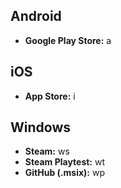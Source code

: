 ## Android
- **Google Play Store:** a


## iOS
- **App Store:** i


## Windows
- **Steam:** ws
- **Steam Playtest:** wt
- **GitHub (.msix):** wp
